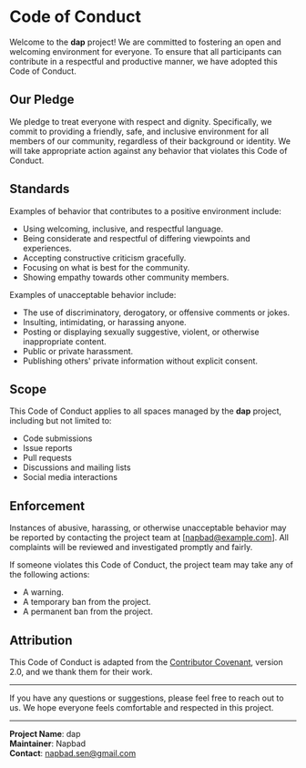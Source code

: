 # Code of Conduct

Welcome to the **dap** project! We are committed to fostering an open and welcoming environment for everyone. To ensure that all participants can contribute in a respectful and productive manner, we have adopted this Code of Conduct.

## Our Pledge

We pledge to treat everyone with respect and dignity. Specifically, we commit to providing a friendly, safe, and inclusive environment for all members of our community, regardless of their background or identity. We will take appropriate action against any behavior that violates this Code of Conduct.

## Standards

Examples of behavior that contributes to a positive environment include:

- Using welcoming, inclusive, and respectful language.
- Being considerate and respectful of differing viewpoints and experiences.
- Accepting constructive criticism gracefully.
- Focusing on what is best for the community.
- Showing empathy towards other community members.

Examples of unacceptable behavior include:

- The use of discriminatory, derogatory, or offensive comments or jokes.
- Insulting, intimidating, or harassing anyone.
- Posting or displaying sexually suggestive, violent, or otherwise inappropriate content.
- Public or private harassment.
- Publishing others' private information without explicit consent.

## Scope

This Code of Conduct applies to all spaces managed by the **dap** project, including but not limited to:

- Code submissions
- Issue reports
- Pull requests
- Discussions and mailing lists
- Social media interactions

## Enforcement

Instances of abusive, harassing, or otherwise unacceptable behavior may be reported by contacting the project team at [napbad@example.com]. All complaints will be reviewed and investigated promptly and fairly.

If someone violates this Code of Conduct, the project team may take any of the following actions:

- A warning.
- A temporary ban from the project.
- A permanent ban from the project.

## Attribution

This Code of Conduct is adapted from the [Contributor Covenant](https://www.contributor-covenant.org/), version 2.0, and we thank them for their work.

---

If you have any questions or suggestions, please feel free to reach out to us. We hope everyone feels comfortable and respected in this project.

---
**Project Name**: dap  
**Maintainer**: Napbad  
**Contact**: [napbad.sen@gmail.com](mailto:napbad.sen@gmail.com)
